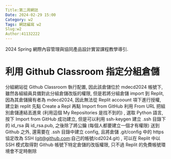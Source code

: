 ```yaml
---
Title:第二周網誌
Date: 2024-02-29 15:00
Category: w2
Tags: 網誌編寫 w2
Slug:w2
Author:41132222
---
```


2024 Spring 網際內容管理與協同產品設計實習課程教學導引.

<!-- PELICAN_END_SUMMARY -->
# 利用 Github Classroom 指定分組倉儲
分組網站從 Github Classroom 執行配置, 因此該倉儲位於 mdecd2024 帳號下, 雖然各組組員具備對此分組倉儲改版的權限, 但是若將分組倉儲 import 到 Replit, 因為其倉儲擁有者為 mdecd2024, 因此無法從 Replit accoount 項下進行授權, 建立新 replit 先點 Create a Repl 再點 Import from GitHub 利用 From URL 把組別倉儲連結丟進來 (利用這個 My Repositories 是找不到的) , 選取 Python 語言, 按下 Import from GitHub 成功建立, 但是可以利用 ssh-keygen 建立 .ssh 目錄下的 id_rsa 與 id_rsa.pub, 之後除了將公鑰 (每個人都要建立一個才有權限) 送到 Github 之外, 還需要在 .ssh 目錄中建立 config, 且將倉儲 .git/config 中的 https 協定改為 SSH (git@github.com:自己的帳號/cd2024.git) , 可以在 Replit 中以 SSH 模式取得對 Github 帳號下特定倉儲的改版權限, 只不過 Replit 的免費帳號環境會不定時刪除